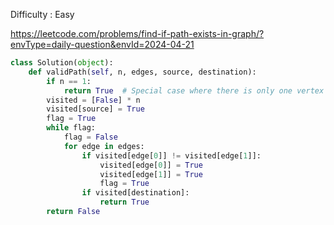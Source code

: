 Difficulty : Easy 

https://leetcode.com/problems/find-if-path-exists-in-graph/?envType=daily-question&envId=2024-04-21

```python
class Solution(object):
    def validPath(self, n, edges, source, destination):
        if n == 1:
            return True  # Special case where there is only one vertex
        visited = [False] * n
        visited[source] = True
        flag = True
        while flag:
            flag = False
            for edge in edges:
                if visited[edge[0]] != visited[edge[1]]:
                    visited[edge[0]] = True
                    visited[edge[1]] = True
                    flag = True
                if visited[destination]:
                    return True
        return False
```
